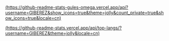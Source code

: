 
[(https://github-readme-stats-gules-omega.vercel.app/api?username=GIBEREZ&show_icons=true&theme=jolly&count_private=true&show_icons=true&locale=cn)](https://github.com/anuraghazra/github-readme-stats)

[(https://github-readme-stats.vercel.app/api/top-langs/?username=GIBEREZ&theme=jolly&locale=cn)](https://github.com/anuraghazra/github-readme-stats)

